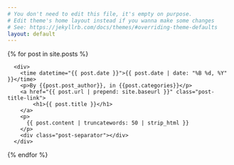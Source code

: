 ```yaml
---
# You don't need to edit this file, it's empty on purpose.
# Edit theme's home layout instead if you wanna make some changes
# See: https://jekyllrb.com/docs/themes/#overriding-theme-defaults
layout: default
---
```


<div>
  {% for post in site.posts %}
    
      <div>
        <time datetime="{{ post.date }}">{{ post.date | date: "%B %d, %Y" }}</time>
        <p>By {{post.post_author}}, in {{post.categories}}</p>
        <a href="{{ post.url | prepend: site.baseurl }}" class="post-title-link">
            <h1>{{ post.title }}</h1>
        </a>
        <p>
          {{ post.content | truncatewords: 50 | strip_html }}
        </p>
        <div class="post-separator"></div>
      </div>
  {% endfor %}
</div>